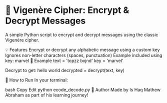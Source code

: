 # 🔐 Vigenère Cipher: Encrypt & Decrypt Messages
A simple Python script to encrypt and decrypt messages using the classic Vigenère cipher.

💡 Features
Encrypt or decrypt any alphabetic message using a custom key
Ignores non-letter characters (spaces, punctuation)
Example included using key: marvel
📌 Example
text = 'topzz bxjnd'
key = 'marvel'

 Decrypt to get: hello world
decrypted = decrypt(text, key)

🚀 How to Run
In your terminal:

bash
Copy
Edit
python ecode_decode.py
🧠 Author
Made by Is Haq Mathew Abraham as part of his learning journey!
